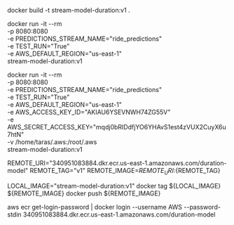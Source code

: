 docker build -t stream-model-duration:v1 .

docker run -it --rm \
    -p 8080:8080 \
    -e PREDICTIONS_STREAM_NAME="ride_predictions" \
    -e TEST_RUN="True" \
    -e AWS_DEFAULT_REGION="us-east-1" \
    stream-model-duration:v1

docker run -it --rm \
    -p 8080:8080 \
    -e PREDICTIONS_STREAM_NAME="ride_predictions" \
    -e TEST_RUN="True" \
    -e AWS_DEFAULT_REGION="us-east-1" \
    -e AWS_ACCESS_KEY_ID="AKIAU6YSEVNWH74ZG55V" \
    -e AWS_SECRET_ACCESS_KEY="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" \
    -v /home/taras/.aws:/root/.aws \
    stream-model-duration:v1

REMOTE_URI="340951083884.dkr.ecr.us-east-1.amazonaws.com/duration-model"
REMOTE_TAG="v1"
REMOTE_IMAGE=${REMOTE_URI}:${REMOTE_TAG}

LOCAL_IMAGE="stream-model-duration:v1"
docker tag ${LOCAL_IMAGE} ${REMOTE_IMAGE}
docker push ${REMOTE_IMAGE}

aws ecr get-login-password | docker login --username AWS --password-stdin 340951083884.dkr.ecr.us-east-1.amazonaws.com/duration-model